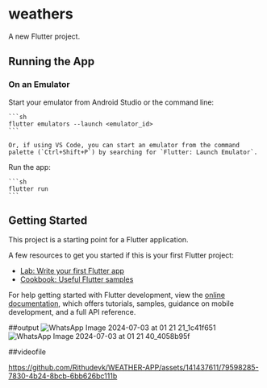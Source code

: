 # weathers

A new Flutter project.

## Running the App

### On an Emulator


Start your emulator from Android Studio or the command line:

    ```sh
    flutter emulators --launch <emulator_id>
    ```

    Or, if using VS Code, you can start an emulator from the command palette (`Ctrl+Shift+P`) by searching for `Flutter: Launch Emulator`.
 Run the app:

    ```sh
    flutter run
    ```

## Getting Started

This project is a starting point for a Flutter application.

A few resources to get you started if this is your first Flutter project:

- [Lab: Write your first Flutter app](https://docs.flutter.dev/get-started/codelab)
- [Cookbook: Useful Flutter samples](https://docs.flutter.dev/cookbook)

For help getting started with Flutter development, view the
[online documentation](https://docs.flutter.dev/), which offers tutorials,
samples, guidance on mobile development, and a full API reference.

##output
![WhatsApp Image 2024-07-03 at 01 21 21_1c41f651](https://github.com/Rithudevk/WEATHER-APP/assets/141437611/e02cbfae-57cb-4d1e-9ebf-dfb4716eb450)
![WhatsApp Image 2024-07-03 at 01 21 40_4058b95f](https://github.com/Rithudevk/WEATHER-APP/assets/141437611/33da5595-d69a-4a00-b342-31568fc4ea77)

##videofile


https://github.com/Rithudevk/WEATHER-APP/assets/141437611/79598285-7830-4b24-8bcb-6bb626bc111b




